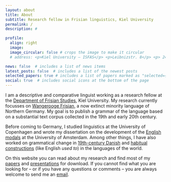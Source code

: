 ```yaml
---
layout: about
title: About
subtitle: Research fellow in Frisian linguistics, Kiel University
permalink: /
description: #

profile:
  align: right
  image: 
  image_circular: false # crops the image to make it circular
  # address: <p>Kiel University – ISFAS</p> <p>Leibnizstr. 8</p> <p> 24118 Kiel, Germany</p>

news: false  # includes a list of news items
latest_posts: false  # includes a list of the newest posts
selected_papers: true # includes a list of papers marked as "selected={true}"
social: true  # includes social icons at the bottom of the page
---
```


I am a descriptive and comparative linguist working as a research fellow at the [Department of Frisian Studies](https://www.isfas.uni-kiel.de/de/frisistik), Kiel University. My research currently focusses on [Wangerooge Frisian](/projects/wf), a now extinct minority language of Northern Germany. My goal is to publish a grammar of the language based on a substantial text corpus collected in the 19th and early 20th century.

Before coming to Germany, I studied linguistics at the University of Copenhagen and wrote my dissertation on the development of the [English modals](/projects/modals) at the University of Amsterdam. Among other things, I have also worked on grammatical change in [19th-century Danish](/projects/19c_danish) and [habitual constructions](/projects/habituals) (like English *used to*) in the languages of the world.

On this website you can read about my research and find most of my [papers](/publications) and [presentations](/talks) for download. If you cannot find what you are looking for – or if you have any questions or comments – you are always welcome to send me an [email](mailto:s.gregersen@isfas.uni-kiel.de).

<br>
